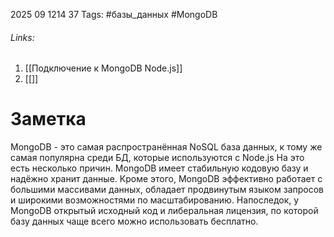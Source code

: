 2025 09 1214 37
Tags: #базы_данных #MongoDB
###### Links: 
1) [[Подключение к MongoDB Node.js]]
2) [[]]
# Заметка
MongoDB - это самая распространённая NoSQL база данных, к тому же самая популярна среди БД, которые используются с Node.js
На это есть несколько причин. MongoDB имеет стабильную кодовую базу и надёжно хранит данные. Кроме этого, MongoDB эффективно работает с большими массивами данных, обладает продвинутым языком запросов и широкими возможностями по масштабированию. Напоследок, у MongoDB открытый исходный код и либеральная лицензия, по которой базу данных чаще всего можно использовать бесплатно.
